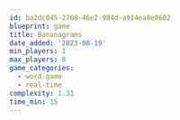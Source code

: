 ```yaml
---
id: ba2dc045-2768-46e2-984d-a914ea8e0602
blueprint: game
title: Bananagrams
date_added: '2023-08-19'
min_players: 1
max_players: 8
game_categories:
  - word-game
  - real-time
complexity: 1.31
time_min: 15
---
```

